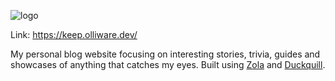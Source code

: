 ![logo](https://github.com/user-attachments/assets/46c56c9a-3fb8-4827-87ae-bb664bc09ef5)

Link: https://keep.olliware.dev/

My personal blog website focusing on interesting stories, trivia, guides and showcases of anything that catches my eyes.
Built using [Zola](https://www.getzola.org/) and [Duckquill](https://www.getzola.org/themes/duckquill/).
